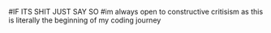 #IF ITS SHIT JUST SAY SO 
#im always open to constructive critisism as this is literally the beginning of my coding journey
